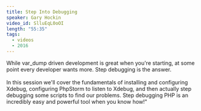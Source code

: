 ```yaml
---
title: Step Into Debugging
speaker: Gary Hockin
video_id: SlluEqL0oOI
length: "55:35"
tags:
  - videos
  - 2016
---
```


While var_dump driven development is great when you're starting, at some point every developer wants more. Step debugging is the answer.<br><br>In this session we'll cover the fundamentals of installing and configuring Xdebug, configuring PhpStorm to listen to Xdebug, and then actually step debugging some scripts to find our problems. Step debugging PHP is an incredibly easy and powerful tool when you know how!"
